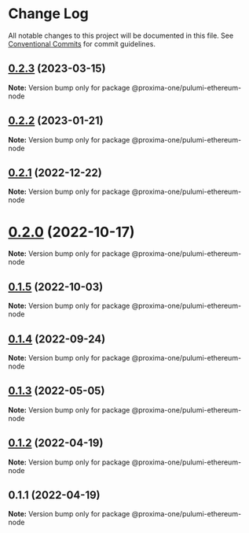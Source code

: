 # Change Log

All notable changes to this project will be documented in this file.
See [Conventional Commits](https://conventionalcommits.org) for commit guidelines.

## [0.2.3](https://github.com/proxima-one/pulumi-components/compare/@proxima-one/pulumi-ethereum-node@0.2.2...@proxima-one/pulumi-ethereum-node@0.2.3) (2023-03-15)

**Note:** Version bump only for package @proxima-one/pulumi-ethereum-node

## [0.2.2](https://github.com/proxima-one/pulumi-components/compare/@proxima-one/pulumi-ethereum-node@0.2.1...@proxima-one/pulumi-ethereum-node@0.2.2) (2023-01-21)

**Note:** Version bump only for package @proxima-one/pulumi-ethereum-node

## [0.2.1](https://github.com/proxima-one/pulumi-components/compare/@proxima-one/pulumi-ethereum-node@0.2.0...@proxima-one/pulumi-ethereum-node@0.2.1) (2022-12-22)

**Note:** Version bump only for package @proxima-one/pulumi-ethereum-node

# [0.2.0](https://github.com/proxima-one/pulumi-components/compare/@proxima-one/pulumi-ethereum-node@0.1.6...@proxima-one/pulumi-ethereum-node@0.2.0) (2022-10-17)

**Note:** Version bump only for package @proxima-one/pulumi-ethereum-node

## [0.1.5](https://github.com/proxima-one/pulumi-components/compare/@proxima-one/pulumi-ethereum-node@0.1.4...@proxima-one/pulumi-ethereum-node@0.1.5) (2022-10-03)

**Note:** Version bump only for package @proxima-one/pulumi-ethereum-node

## [0.1.4](https://github.com/proxima-one/pulumi-components/compare/@proxima-one/pulumi-ethereum-node@0.1.3...@proxima-one/pulumi-ethereum-node@0.1.4) (2022-09-24)

**Note:** Version bump only for package @proxima-one/pulumi-ethereum-node

## [0.1.3](https://github.com/proxima-one/pulumi-components/compare/@proxima-one/pulumi-ethereum-node@0.1.2...@proxima-one/pulumi-ethereum-node@0.1.3) (2022-05-05)

**Note:** Version bump only for package @proxima-one/pulumi-ethereum-node

## [0.1.2](https://github.com/proxima-one/pulumi-components/compare/@proxima-one/pulumi-ethereum-node@0.1.1...@proxima-one/pulumi-ethereum-node@0.1.2) (2022-04-19)

**Note:** Version bump only for package @proxima-one/pulumi-ethereum-node

## 0.1.1 (2022-04-19)

**Note:** Version bump only for package @proxima-one/pulumi-ethereum-node
